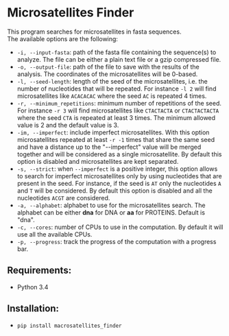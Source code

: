Microsatellites Finder
======================
This program searches for microsatellites in fasta sequences.  
The available options are the following:  

- ``-i, --input-fasta``: path of the fasta file containing the sequence(s) to analyze. The file can be either a plain text file or a gzip compressed file.  
- ``-o, --output-file``: path of the file to save with the results of the analysis. The coordinates of the microsatellites will be 0-based.    
- ``-l, --seed-length``: length of the seed of the microsatellites, i.e. the number of nucleotides that will be repeated. For instance `-l 2` will find microsatellites like ``ACACACAC`` where the seed ``AC`` is repeated 4 times.  
- ``-r, --minimum_repetitions``: minimum number of repetitions of the seed. For instance ``-r 3`` will find microsatellites like ``CTACTACTA`` or ``CTACTACTACTA`` where the seed ``CTA`` is repeated at least 3 times. The minimum allowed value is 2 and the default value is 3.  
- ``-im, --imperfect``: include imperfect microsatellites. With this option microsatellites repeated at least ``-r -1`` times that share the same seed and have a distance up to the "--imperfect" value will be merged together and will be considered as a single microsatellite. By default this option is disabled and microsatellites are kept separated.  
- ``-s, --strict``: when ``--imperfect`` is a positive integer, this option allows to search for imperfect microsatellites only by using nucleotides that are present in the seed. For instance, if the seed is ``AT`` only the nucleotides ``A`` and ``T`` will be considered. By default this option is disabled and all the nucleotides ``ACGT`` are considered.
- ``-a, --alphabet``: alphabet to use for the microsatellites search. The alphabet can be either **dna** for DNA or **aa** for PROTEINS. Default is "dna".
- ``-c, --cores``: number of CPUs to use in the computation. By default it will use all the available CPUs.  
- ``-p, --progress``: track the progress of the computation with a progress bar.  


Requirements:
-------------
- Python 3.4


Installation:
-------------
- ``pip install macrosatellites_finder``

